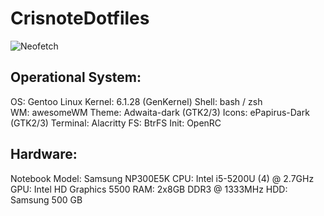 # CrisnoteDotfiles

![Neofetch](https://github.com/jKy0n/ViamarDotfiles/blob/main/media/neofetch-26-may-2023.png)

## Operational System:

OS: Gentoo Linux 
Kernel: 6.1.28 (GenKernel)
Shell: bash / zsh  
WM: awesomeWM
Theme: Adwaita-dark (GTK2/3) 
Icons: ePapirus-Dark (GTK2/3) 
Terminal: Alacritty
FS: BtrFS
Init: OpenRC

## Hardware:

Notebook Model: Samsung NP300E5K
CPU: Intel i5-5200U (4) @ 2.7GHz 
GPU: Intel HD Graphics 5500
RAM: 2x8GB DDR3 @ 1333MHz
HDD: Samsung 500 GB